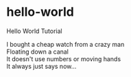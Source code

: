 # hello-world
Hello World Tutorial

I bought a cheap watch from a crazy man  
Floating down a canal  
It doesn't use numbers or moving hands  
It always just says now…  
